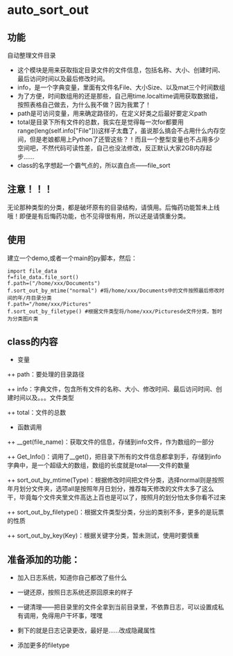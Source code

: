 # auto_sort_out

## 功能

自动整理文件目录

+ 这个模块是用来获取指定目录文件的文件信息，包括名称、大小、创建时间、最后访问时间以及最后修改时间。
+ info，是一个字典变量，里面有文件名File、大小Size、以及mat三个时间数组
+ 为了方便，时间数组用的还是那些，自己用time.localtime调用获取数据组，按照表格自己做去，为什么我不做？因为我累了！
+ path是可访问变量，用来确定路径的，在定义好类之后最好要定义path
+ total是目录下所有文件的总数，我实在是觉得每一次for都要用range(leng(self.info["File"]))这样子太蠢了，虽说那么搞会不占用什么内存空间，但是老娘都用上Python了还管这些？！而且一个整型变量也不占用多少空间吧，不然代码可读性差，自己也没法修改，反正默认大家2GB内存起步……
+ class的名字想起一个霸气点的，所以直白点——file_sort

## 注意！！！

无论那种类型的分类，都是破坏原有的目录结构，请慎用。后悔药功能暂未上线哦！即便是有后悔药功能，也不见得很有用，所以还是请慎重分类。

## 使用

建立一个demo,或者一个main的py脚本，然后：


    import file_data 
    f=file_data.file_sort()
    f.path=("/home/xxx/Documents")
    f.sort_out_by_mtime("normal") #将/home/xxx/Documents中的文件按照最后修改时间的年/月目录分类
    f.path="/home/xxx/Pictures"
    f.sort_out_by_filetype() #根据文件类型将/home/xxx/Picturesde文件分类，暂时为分类图片类

## class的内容

+ 变量

++ path：要处理的目录路径

++ info：字典文件，包含所有文件的名称、大小、修改时间、最后访问时间、创建时间以及。。。文件类型

++ total：文件的总数

+ 函数调用

++ __get(file_name)：获取文件的信息，存储到info文件，作为数组的一部分

++ Get_Info()：调用了__get()，把目录下所有的文件信息都拿到手，存储到info字典中，是一个超级大的数组，数组的长度就是total——文件的数量

++ sort_out_by_mtime(Type)：根据修改时间把文件分类，选择normal则是按照年月划分文件夹，选项all是按照年月日划分，推荐每天修改的文件太多了这么干，毕竟每个文件夹里文件高达上百也是可以了，按照月的划分怕太多你看不过来

++ sort_out_by_filetype()：根据文件类型分类，分出的类别不多，更多的是玩票的性质

++ sort_out_by_key(Key)：根据关键字分类，暂未测试，使用时要慎重

## 准备添加的功能：

+ 加入日志系统，知道你自己都改了些什么

+ 一键还原，按照日志系统还原回原来的样子

+ 一键清理——把目录里的文件全拿到当前目录里，不依靠日志，可以设置成私有调用，免得用户干坏事，嘿嘿

+ 剩下的就是日志记录更改，最好是……改成隐藏属性

+ 添加更多的filetype
